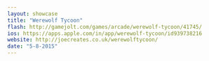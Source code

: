 ```yaml
---
layout: showcase
title: "Werewolf Tycoon"
flash: http://gamejolt.com/games/arcade/werewolf-tycoon/41745/
ios: https://apps.apple.com/in/app/werewolf-tycoon/id939738216
website: http://joecreates.co.uk/werewolftycoon/
date: "5-8-2015"
---
```

